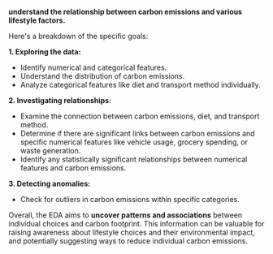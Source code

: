 **understand the relationship between carbon emissions and various lifestyle factors.** 

Here's a breakdown of the specific goals:

**1. Exploring the data:**
   * Identify numerical and categorical features.
   * Understand the distribution of carbon emissions.
   * Analyze categorical features like diet and transport method individually.

**2. Investigating relationships:**
   * Examine the connection between carbon emissions, diet, and transport method.
   * Determine if there are significant links between carbon emissions and specific numerical features like vehicle usage, grocery spending, or waste generation.
   * Identify any statistically significant relationships between numerical features and carbon emissions.

**3. Detecting anomalies:**
   * Check for outliers in carbon emissions within specific categories.

Overall, the EDA aims to **uncover patterns and associations** between individual choices and carbon footprint. This information can be valuable for raising awareness about lifestyle choices and their environmental impact, and potentially suggesting ways to reduce individual carbon emissions.


